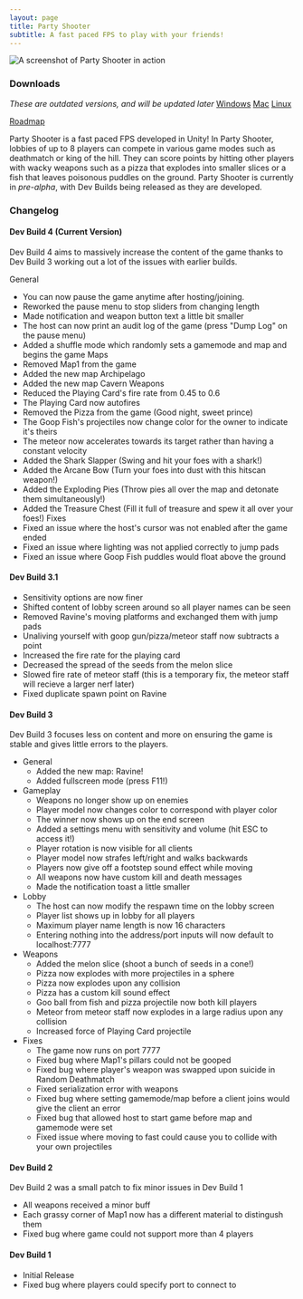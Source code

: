 ```yaml
---
layout: page
title: Party Shooter
subtitle: A fast paced FPS to play with your friends!
---
```


![A screenshot of Party Shooter in action](https://i.ibb.co/nDJcCK4/Screenshot-from-2023-05-21-23-00-23.png)

### Downloads
*These are outdated versions, and will be updated later*
[Windows](https://drive.google.com/file/d/1zaDRYMWVcESH-QZCytY5iF5bqW_T2vpD/view?usp=sharing)
[Mac](https://drive.google.com/file/d/1HnzjoMeeH29eW4AEVKfHxnpLjWEIHmcN/view?usp=sharing)
[Linux](https://drive.google.com/file/d/1CGiAzM6yHdANRFIKXYNHms--IVTjcQXl/view?usp=sharing)

[Roadmap](https://docs.google.com/document/d/1osJVQJvNAARqba06AudZiacfWA5Lcw23Md3RyFO1VB4/edit?usp=sharing)

Party Shooter is a fast paced FPS developed in Unity! In Party Shooter, lobbies of up to 8 players can compete in various game modes such as deathmatch or king of the hill. They can score points by hitting other players with wacky weapons such as a pizza that explodes into smaller slices or a fish that leaves poisonous puddles on the ground. Party Shooter is currently in *pre-alpha*, with Dev Builds being released as they are developed. 

### Changelog

#### Dev Build 4 (Current Version)

Dev Build 4 aims to massively increase the content of the game thanks to Dev Build 3 working out a lot of the issues with earlier builds.

General
- You can now pause the game anytime after hosting/joining.
- Reworked the pause menu to stop sliders from changing length
- Made notification and weapon button text a little bit smaller
- The host can now print an audit log of the game (press "Dump Log" on the pause menu)
- Added a shuffle mode which randomly sets a gamemode and map and begins the game
Maps
- Removed Map1 from the game
- Added the new map Archipelago
- Added the new map Cavern
Weapons
- Reduced the Playing Card's fire rate from 0.45 to 0.6
- The Playing Card now autofires
- Removed the Pizza from the game (Good night, sweet prince)
- The Goop Fish's projectiles now change color for the owner to indicate it's theirs
- The meteor now accelerates towards its target rather than having a constant velocity
- Added the Shark Slapper (Swing and hit your foes with a shark!)
- Added the Arcane Bow (Turn your foes into dust with this hitscan weapon!)
- Added the Exploding Pies (Throw pies all over the map and detonate them simultaneously!)
- Added the Treasure Chest (Fill it full of treasure and spew it all over your foes!)
Fixes
- Fixed an issue where the host's cursor was not enabled after the game ended
- Fixed an issue where lighting was not applied correctly to jump pads
- Fixed an issue where Goop Fish puddles would float above the ground

#### Dev Build 3.1

- Sensitivity options are now finer
- Shifted content of lobby screen around so all player names can be seen
- Removed Ravine's moving platforms and exchanged them with jump pads
- Unaliving yourself with goop gun/pizza/meteor staff now subtracts a point
- Increased the fire rate for the playing card
- Decreased the spread of the seeds from the melon slice
- Slowed fire rate of meteor staff (this is a temporary fix, the meteor staff will recieve a larger nerf later)
- Fixed duplicate spawn point on Ravine

#### Dev Build 3

Dev Build 3 focuses less on content and more on ensuring the game is stable and gives little errors to the players.

- General
    - Added the new map: Ravine!
    - Added fullscreen mode (press F11!)
- Gameplay
    - Weapons no longer show up on enemies
    - Player model now changes color to correspond with player color
    - The winner now shows up on the end screen
    - Added a settings menu with sensitivity and volume (hit ESC to access it!)
    - Player rotation is now visible for all clients
    - Player model now strafes left/right and walks backwards
    - Players now give off a footstep sound effect while moving
    - All weapons now have custom kill and death messages
    - Made the notification toast a little smaller
- Lobby
    - The host can now modify the respawn time on the lobby screen
    - Player list shows up in lobby for all players
    - Maximum player name length is now 16 characters
    - Entering nothing into the address/port inputs will now default to localhost:7777
- Weapons
    - Added the melon slice (shoot a bunch of seeds in a cone!)
    - Pizza now explodes with more projectiles in a sphere
    - Pizza now explodes upon any collision
    - Pizza has a custom kill sound effect
    - Goo ball from fish and pizza projectile now both kill players
    - Meteor from meteor staff now explodes in a large radius upon any collision
    - Increased force of Playing Card projectile
- Fixes
    - The game now runs on port 7777
    - Fixed bug where Map1's pillars could not be gooped
    - Fixed bug where player's weapon was swapped upon suicide in Random Deathmatch
    - Fixed serialization error with weapons
    - Fixed bug where setting gamemode/map before a client joins would give the client an error
    - Fixed bug that allowed host to start game before map and gamemode were set
    - Fixed issue where moving to fast could cause you to collide with your own projectiles

#### Dev Build 2

Dev Build 2 was a small patch to fix minor issues in Dev Build 1

- All weapons received a minor buff
- Each grassy corner of Map1 now has a different material to distingush them
- Fixed bug where game could not support more than 4 players

#### Dev Build 1
- Initial Release
- Fixed bug where players could specify port to connect to

